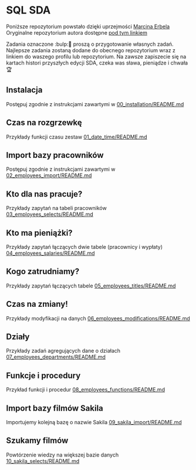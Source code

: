 # SQL SDA

Poniższe repozytorium powstało dzięki uprzejmości [Marcina Erbela](https://github.com/Frendzel)
Oryginalne repozytorium autora dostępne [pod tym linkiem](https://github.com/Frendzel/sda-sql)

Zadania oznaczone :bulp::thinking: proszą o przygotowanie własnych zadań.
Najlepsze zadania zostaną dodane do obecnego repozytorium wraz z linkiem do waszego profilu lub repozytorium.
Na zawsze zapiszecie się na kartach histori przyszłych edycji SDA, czeka was sława, pieniądze i chwała :trophy:

## Instalacja

Postępuj zgodnie z instrukcjami zawartymi w [00_installation/README.md](00_installation/README.md)

## Czas na rozgrzewkę

Przykłady funkcji czasu zestaw [01_date_time/README.md](01_date_time/README.md)

## Import bazy pracowników

Postępuj zgodnie z instrukcjami zawartymi w [02_employees_import/README.md](02_employees_import/README.md)


## Kto dla nas pracuje?

Przykłady zapytań na tabeli pracowników [03_employees_selects/README.md](03_employees_selects/README.md)

## Kto ma pieniążki?

Przykłady zapytań łączących dwie tabele (pracownicy i wypłaty) [04_employees_salaries/README.md](04_employees_salaries/README.md)

## Kogo zatrudniamy?

Przykłady zapytań łączących tabele [05_employees_titles/README.md](05_employees_titles/README.md)

## Czas na zmiany!

Przykłady modyfikacji na danych [06_employees_modifications/README.md](06_employees_modifications/README.md)

## Działy

Przykłady zadań agregujących dane o działach [07_employees_departments/README.md](07_employees_departments/README.md)

## Funkcje i procedury

Przykład funkcji i procedur [08_employees_functions/README.md](08_employees_functions/README.md)

## Import bazy filmów Sakila

Importujemy kolejną bazę o nazwie Sakila [09_sakila_import/README.md](09_sakila_import/README.md)

## Szukamy filmów

Powtórzenie wiedzy na większej bazie danych [10_sakila_selects/README.md](10_sakila_selects/README.md)
